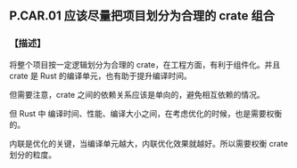 ## P.CAR.01   应该尽量把项目划分为合理的 crate 组合

### **【描述】**

将整个项目按一定逻辑划分为合理的 crate，在工程方面，有利于组件化。并且 crate 是 Rust 的编译单元，也有助于提升编译时间。

但需要注意，crate 之间的依赖关系应该是单向的，避免相互依赖的情况。

但 Rust 中 编译时间、性能、编译大小之间，在考虑优化的时候，也是需要权衡的。 

内联是优化的关键，当编译单元越大，内联优化效果就越好。所以需要权衡 crate 划分的粒度。
